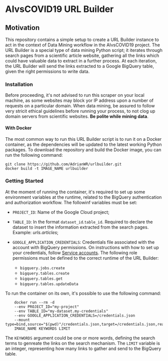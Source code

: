 # AIvsCOVID19  URL Builder

## Motivation
This repository contains a simple setup to create a URL Builder instance to act in the context of Data Mining workflow in the AIvsCOVID19 project. The URL Builder is a special type of data mining Python script; it iterates through search pages from a scientific article website, gathering all the links which could have valuable data to extract in a further process. At each iteration, the URL Builder will send the links extracted to a Google BigQuery table, given the right permissions to write data.

### Installation

Before proceeding, it's not advised to run this scraper on your local machine, as some websites may block yor IP address upon a number of requests on a particular domain. When data mining, be assured to follow very stricit ethical guidelines before running your process, to not clog up domain servers from scientific websites. **Be polite while mining data**.  

#### With Docker
The most common way to run this URL Builder script is to run it on a Docker container, as the dependencies will be updated to the latest working Python packages. To download the repository and build the Docker image, you can run the following command:

    git clone https://github.com/AdrianWR/urlbuilder.git
    docker build -t IMAGE_NAME urlbuilder

### Getting Started
At the moment of running the container, it's required to set up some environment variables at the runtime, related to the BigQuery authentication and authorization workflow. The followinf variables must be set:
- `PROJECT_ID`: Name of the Google Cloud project;
- `TABLE_ID`: In the format `dataset_id`.`table_id`. Required to declare the dataset to insert the information extracted from the search pages. Example: *urls.articles*;
- `GOOGLE_APPLICATION_CREDENTIALS`: Credentials file associated with the account with BigQuery permissions. On instructions with how to set up your credentials, follow [Service accounts](https://cloud.google.com/iam/docs/service-accounts). The following role permissions must be defined to the correct runtime of the URL Builder:


    - `bigquery.jobs.create`
    - `bigquery.tables.create`
    - `bigquery.tables.get`
    - `bigquery.tables.updateData`

To run the container on its own, it's possible to use the following command:
```
    docker run --rm -d
    --env PROJECT_ID="my-project"
    --env TABLE_ID="my-dataset.my-credentials"
    --env GOOGLE_APPLICATION_CREDENTIALS=/credentials.json
    --mount type=bind,source="$(pwd)"/credentials.json,target=/credentials.json,readonly
    IMAGE_NAME KEYWORDS LIMIT
```

The `KEYWORDS` argument could be one or more words, defining the search terms to genreate the links on the search mechanism. The `LIMIT` variable is an integer, representing how many links to gather and send to the BigQuery table.
